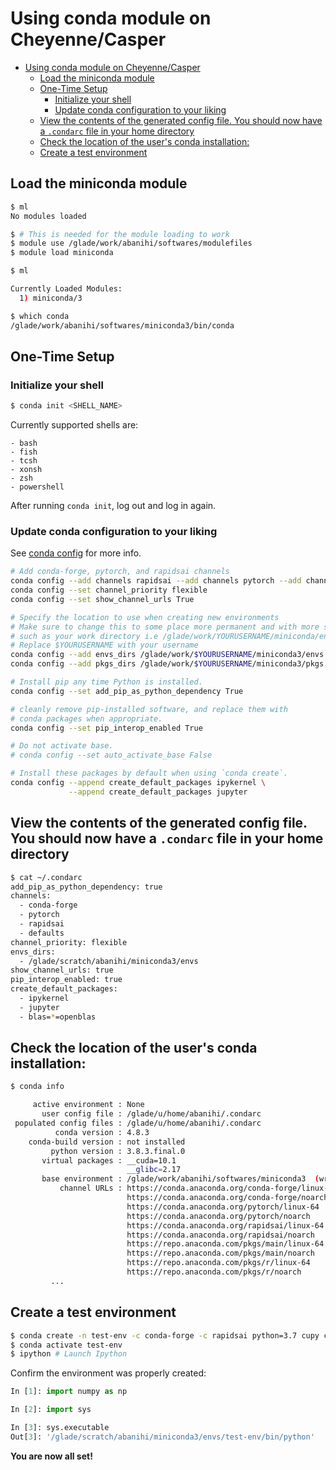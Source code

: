 # Using conda module on Cheyenne/Casper

- [Using conda module on Cheyenne/Casper](#using-conda-module-on-cheyennecasper)
  - [Load the miniconda module](#load-the-miniconda-module)
  - [One-Time Setup](#one-time-setup)
    - [Initialize your shell](#initialize-your-shell)
    - [Update conda configuration to your liking](#update-conda-configuration-to-your-liking)
  - [View the contents of the generated config file. You should now have a `.condarc` file in your home directory](#view-the-contents-of-the-generated-config-file-you-should-now-have-a-condarc-file-in-your-home-directory)
  - [Check the location of the user's conda installation:](#check-the-location-of-the-users-conda-installation)
  - [Create a test environment](#create-a-test-environment)

## Load the miniconda module

```bash
$ ml
No modules loaded

$ # This is needed for the module loading to work
$ module use /glade/work/abanihi/softwares/modulefiles
$ module load miniconda

$ ml

Currently Loaded Modules:
  1) miniconda/3

$ which conda
/glade/work/abanihi/softwares/miniconda3/bin/conda
```

## One-Time Setup

### Initialize your shell

```bash
$ conda init <SHELL_NAME>
```

Currently supported shells are:

    - bash
    - fish
    - tcsh
    - xonsh
    - zsh
    - powershell

After running `conda init`, log out and log in again.

### Update conda configuration to your liking

See [conda config](https://docs.conda.io/projects/conda/en/latest/commands/config.html) for more info.

```bash
# Add conda-forge, pytorch, and rapidsai channels
conda config --add channels rapidsai --add channels pytorch --add channels conda-forge
conda config --set channel_priority flexible
conda config --set show_channel_urls True

# Specify the location to use when creating new environments
# Make sure to change this to some place more permanent and with more space
# such as your work directory i.e /glade/work/YOURUSERNAME/miniconda/envs
# Replace $YOURUSERNAME with your username
conda config --add envs_dirs /glade/work/$YOURUSERNAME/miniconda3/envs
conda config --add pkgs_dirs /glade/work/$YOURUSERNAME/miniconda3/pkgs

# Install pip any time Python is installed.
conda config --set add_pip_as_python_dependency True

# cleanly remove pip-installed software, and replace them with
# conda packages when appropriate.
conda config --set pip_interop_enabled True

# Do not activate base.
# conda config --set auto_activate_base False

# Install these packages by default when using `conda create`.
conda config --append create_default_packages ipykernel \
             --append create_default_packages jupyter
```

## View the contents of the generated config file. You should now have a `.condarc` file in your home directory

```bash
$ cat ~/.condarc
add_pip_as_python_dependency: true
channels:
  - conda-forge
  - pytorch
  - rapidsai
  - defaults
channel_priority: flexible
envs_dirs:
  - /glade/scratch/abanihi/miniconda3/envs
show_channel_urls: true
pip_interop_enabled: true
create_default_packages:
  - ipykernel
  - jupyter
  - blas=*=openblas
```

## Check the location of the user's conda installation:

```bash
$ conda info

     active environment : None
       user config file : /glade/u/home/abanihi/.condarc
 populated config files : /glade/u/home/abanihi/.condarc
          conda version : 4.8.3
    conda-build version : not installed
         python version : 3.8.3.final.0
       virtual packages : __cuda=10.1
                          __glibc=2.17
       base environment : /glade/work/abanihi/softwares/miniconda3  (writable)
           channel URLs : https://conda.anaconda.org/conda-forge/linux-64
                          https://conda.anaconda.org/conda-forge/noarch
                          https://conda.anaconda.org/pytorch/linux-64
                          https://conda.anaconda.org/pytorch/noarch
                          https://conda.anaconda.org/rapidsai/linux-64
                          https://conda.anaconda.org/rapidsai/noarch
                          https://repo.anaconda.com/pkgs/main/linux-64
                          https://repo.anaconda.com/pkgs/main/noarch
                          https://repo.anaconda.com/pkgs/r/linux-64
                          https://repo.anaconda.com/pkgs/r/noarch
         ...
```

## Create a test environment

```bash
$ conda create -n test-env -c conda-forge -c rapidsai python=3.7 cupy cudf cudatoolkit=10.1
$ conda activate test-env
$ ipython # Launch Ipython
```

Confirm the environment was properly created:

```python
In [1]: import numpy as np

In [2]: import sys

In [3]: sys.executable
Out[3]: '/glade/scratch/abanihi/miniconda3/envs/test-env/bin/python'
```

**You are now all set!**
